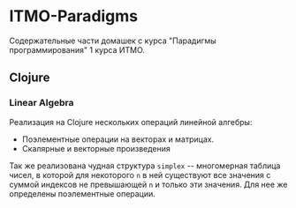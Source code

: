 # ITMO-Paradigms

Содержательные части домашек с курса "Парадигмы программирования" 1 курса ИТМО.

## Clojure

### Linear Algebra

Реализация на Clojure нескольких операций линейной алгебры:
* Поэлементные операции на векторах и матрицах.
* Скалярные и векторные произведения

Так же реализована чудная структура `simplex` -- многомерная таблица чисел,
в которой для некоторого `n` в ней существуют все значения
с суммой индексов не превышающей `n` и только эти значения.
Для нее же определены поэлементные операции.

